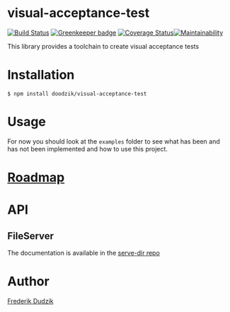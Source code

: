 # visual-acceptance-test

[![Build Status](https://travis-ci.org/doodzik/visual-acceptance-test.svg?branch=master)](https://travis-ci.org/doodzik/visual-acceptance-test) [![Greenkeeper badge](https://badges.greenkeeper.io/doodzik/visual-acceptance-test.svg)](https://greenkeeper.io/) [![Coverage Status](https://coveralls.io/repos/github/doodzik/javascript-html-tags/badge.svg?branch=master)](https://coveralls.io/github/doodzik/javascript-html-tags?branch=master)[![Maintainability](https://api.codeclimate.com/v1/badges/9cbe308f2317f1339bc6/maintainability)](https://codeclimate.com/github/doodzik/visual-acceptance-test/maintainability)

This library provides a toolchain to create visual acceptance tests

# Installation

```
$ npm install doodzik/visual-acceptance-test
```

# Usage

For now you should look at the `examples` folder to see what has been and has not been implemented and how to use this project.

# [Roadmap](https://github.com/doodzik/visual-acceptance-test/projects/1)

# API

## FileServer

The documentation is available in the [serve-dir repo](https://github.com/doodzik/serve-dir)

# Author

[Frederik Dudzik](https://dudzik.co)

